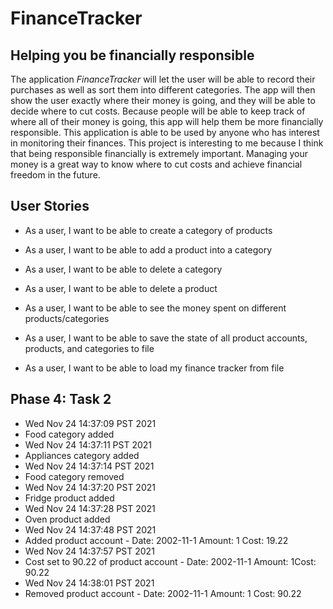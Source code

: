 # FinanceTracker

## Helping you be financially responsible

The application *FinanceTracker* will let the user will be able to record their purchases as well as sort them into
different categories. The app will then show the user exactly where their money is going, and they will be able to
decide where to cut costs. Because people will be able to keep track of where all of their money is going, this app will
help them be more financially responsible. This application is able to be used by anyone who has interest in monitoring
their finances. This project is interesting to me because I think that being responsible financially is extremely
important. Managing your money is a great way to know where to cut costs and achieve financial freedom in the future.


## User Stories

- As a user, I want to be able to create a category of products
- As a user, I want to be able to add a product into a category
- As a user, I want to be able to delete a category
- As a user, I want to be able to delete a product
- As a user, I want to be able to see the money spent on different products/categories

- As a user, I want to be able to save the state of all product accounts, products, and categories to file
- As a user, I want to be able to load my finance tracker from file

## Phase 4: Task 2
- Wed Nov 24 14:37:09 PST 2021
- Food category added
- Wed Nov 24 14:37:11 PST 2021
- Appliances category added
- Wed Nov 24 14:37:14 PST 2021
- Food category removed
- Wed Nov 24 14:37:20 PST 2021
- Fridge product added
- Wed Nov 24 14:37:28 PST 2021
- Oven product added
- Wed Nov 24 14:37:48 PST 2021
- Added product account - Date: 2002-11-1 Amount: 1 Cost: 19.22
- Wed Nov 24 14:37:57 PST 2021
- Cost set to 90.22 of product account - Date: 2002-11-1 Amount: 1Cost: 90.22
- Wed Nov 24 14:38:01 PST 2021
- Removed product account - Date: 2002-11-1 Amount: 1 Cost: 90.22